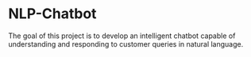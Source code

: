 # NLP-Chatbot
The goal of this project is to develop an intelligent chatbot capable of understanding and responding to customer queries in natural language.
